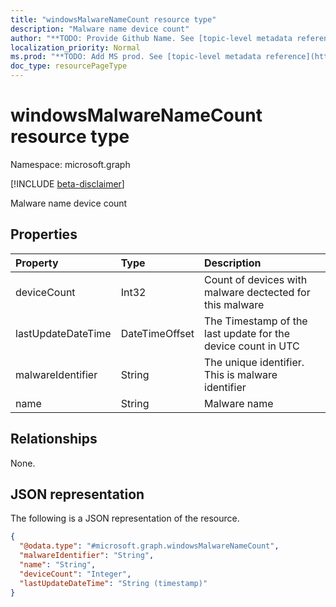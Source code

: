 ```yaml
---
title: "windowsMalwareNameCount resource type"
description: "Malware name device count"
author: "**TODO: Provide Github Name. See [topic-level metadata reference](https://msgo.azurewebsites.net/add/document/guidelines/metadata.html#topic-level-metadata)**"
localization_priority: Normal
ms.prod: "**TODO: Add MS prod. See [topic-level metadata reference](https://msgo.azurewebsites.net/add/document/guidelines/metadata.html#topic-level-metadata)**"
doc_type: resourcePageType
---
```


# windowsMalwareNameCount resource type

Namespace: microsoft.graph

[!INCLUDE [beta-disclaimer](../../includes/beta-disclaimer.md)]

Malware name device count

## Properties
|Property|Type|Description|
|:---|:---|:---|
|deviceCount|Int32|Count of devices with malware dectected for this malware|
|lastUpdateDateTime|DateTimeOffset|The Timestamp of the last update for the device count in UTC|
|malwareIdentifier|String|The unique identifier. This is malware identifier|
|name|String|Malware name|

## Relationships
None.

## JSON representation
The following is a JSON representation of the resource.
<!-- {
  "blockType": "resource",
  "@odata.type": "microsoft.graph.windowsMalwareNameCount"
}
-->
``` json
{
  "@odata.type": "#microsoft.graph.windowsMalwareNameCount",
  "malwareIdentifier": "String",
  "name": "String",
  "deviceCount": "Integer",
  "lastUpdateDateTime": "String (timestamp)"
}
```

